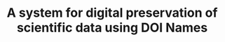 ---
abstract: null
creators:
- Rosemann, Uwe
date: null
document_url: https://services.phaidra.univie.ac.at/api/object/o:294516/download
grand_parent: iPRES
institutions: []
keywords:
- beijing
landing_page_url: https://phaidra.univie.ac.at/o:294516
language: eng
layout: publication
license: CC BY-SA 3.0 AT
notes_url: null
parent: iPRES 2007
presentation_url: null
publication_type: presentation
size: 432353
source_name: iPRES
title: A system for digital preservation of scientific data using DOI Names
year: 2007
---